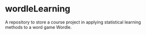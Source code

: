 # wordleLearning
A repository to store a course project in applying statistical learning methods to a word game Wordle.
